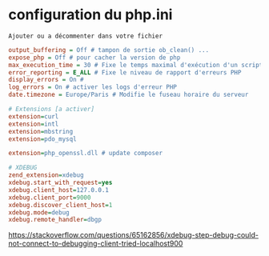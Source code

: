 # configuration du php.ini 
```
Ajouter ou a décommenter dans votre fichier 
```
```ini
output_buffering = Off # tampon de sortie ob_clean() ...
expose_php = Off # pour cacher la version de php 
max_execution_time = 30 # Fixe le temps maximal d'exécution d'un script, en secondes
error_reporting = E_ALL # Fixe le niveau de rapport d'erreurs PHP
display_errors = On #
log_errors = On # activer les logs d'erreur PHP
date.timezone = Europe/Paris # Modifie le fuseau horaire du serveur

# Extensions [a activer]
extension=curl 
extension=intl
extension=mbstring
extension=pdo_mysql

extension=php_openssl.dll # update composer

# XDEBUG
zend_extension=xdebug
xdebug.start_with_request=yes
xdebug.client_host=127.0.0.1
xdebug.client_port=9000
xdebug.discover_client_host=1
xdebug.mode=debug
xdebug.remote_handler=dbgp
```

https://stackoverflow.com/questions/65162856/xdebug-step-debug-could-not-connect-to-debugging-client-tried-localhost900
